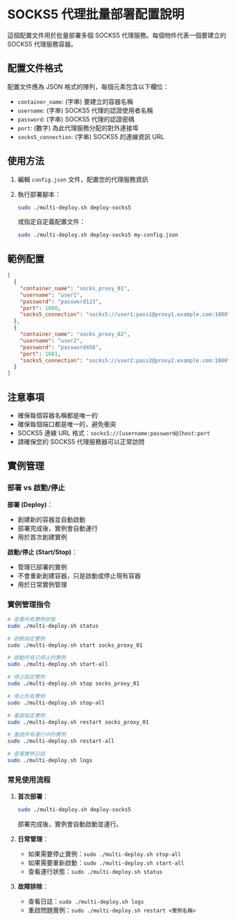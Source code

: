 # SOCKS5 代理批量部署配置說明

這個配置文件用於批量部署多個 SOCKS5 代理服務。每個物件代表一個要建立的 SOCKS5 代理服務容器。

## 配置文件格式

配置文件應為 JSON 格式的陣列，每個元素包含以下欄位：

- `container_name`: (字串) 要建立的容器名稱
- `username`: (字串) SOCKS5 代理的認證使用者名稱  
- `password`: (字串) SOCKS5 代理的認證密碼
- `port`: (數字) 為此代理服務分配的對外連接埠
- `socks5_connection`: (字串) SOCKS5 的連線資訊 URL

## 使用方法

1. 編輯 `config.json` 文件，配置您的代理服務資訊
2. 執行部署腳本：
   ```bash
   sudo ./multi-deploy.sh deploy-socks5
   ```
   
   或指定自定義配置文件：
   ```bash
   sudo ./multi-deploy.sh deploy-socks5 my-config.json
   ```

## 範例配置

```json
[
  {
    "container_name": "socks_proxy_01",
    "username": "user1",
    "password": "password123",
    "port": 1080,
    "socks5_connection": "socks5://user1:pass1@proxy1.example.com:1080"
  },
  {
    "container_name": "socks_proxy_02", 
    "username": "user2",
    "password": "password456",
    "port": 1081,
    "socks5_connection": "socks5://user2:pass2@proxy2.example.com:1080"
  }
]
```

## 注意事項

- 確保每個容器名稱都是唯一的
- 確保每個端口都是唯一的，避免衝突
- SOCKS5 連線 URL 格式：`socks5://[username:password@]host:port`
- 請確保您的 SOCKS5 代理服務器可以正常訪問

## 實例管理

### 部署 vs 啟動/停止

**部署 (Deploy)**：
- 創建新的容器並自動啟動
- 部署完成後，實例會自動運行
- 用於首次創建實例

**啟動/停止 (Start/Stop)**：
- 管理已部署的實例
- 不會重新創建容器，只是啟動或停止現有容器
- 用於日常實例管理

### 實例管理指令

```bash
# 查看所有實例狀態
sudo ./multi-deploy.sh status

# 啟動指定實例
sudo ./multi-deploy.sh start socks_proxy_01

# 啟動所有已停止的實例
sudo ./multi-deploy.sh start-all

# 停止指定實例
sudo ./multi-deploy.sh stop socks_proxy_01

# 停止所有實例
sudo ./multi-deploy.sh stop-all

# 重啟指定實例
sudo ./multi-deploy.sh restart socks_proxy_01

# 重啟所有運行中的實例
sudo ./multi-deploy.sh restart-all

# 查看實例日誌
sudo ./multi-deploy.sh logs
```

### 常見使用流程

1. **首次部署**：
   ```bash
   sudo ./multi-deploy.sh deploy-socks5
   ```
   部署完成後，實例會自動啟動並運行。

2. **日常管理**：
   - 如果需要停止實例：`sudo ./multi-deploy.sh stop-all`
   - 如果需要重新啟動：`sudo ./multi-deploy.sh start-all`
   - 查看運行狀態：`sudo ./multi-deploy.sh status`

3. **故障排除**：
   - 查看日誌：`sudo ./multi-deploy.sh logs`
   - 重啟問題實例：`sudo ./multi-deploy.sh restart <實例名稱>`